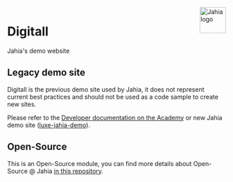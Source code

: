 <a href="https://www.jahia.com/">
    <img src="https://www.jahia.com/modules/jahiacom-templates/images/jahia-3x.png" alt="Jahia logo" title="Jahia" align="right" height="60" />
</a>

Digitall
======================
Jahia's demo website

## Legacy demo site

Digitall is the previous demo site used by Jahia, it does not represent current best practices and should not be used as a code sample to create new sites.

Please refer to the [Developer documentation on the Academy](https://academy.jahia.com/documentation/jahia-cms/jahia-8.2/developer/javascript-module-development/introduction-to-jahia-javascript-modules) or new Jahia demo site ([luxe-jahia-demo](https://github.com/Jahia/luxe-jahia-demo)).


## Open-Source

This is an Open-Source module, you can find more details about Open-Source @ Jahia [in this repository](https://github.com/Jahia/open-source).
